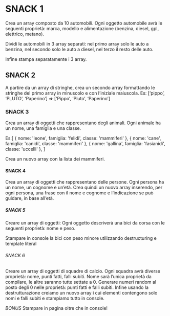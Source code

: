 # SNACK 1
Crea un array composto da 10 automobili.
Ogni oggetto automobile avrà le seguenti proprietà: marca, modello e alimentazione (benzina, diesel, gpl, elettrico, metano).

Dividi le automobili in 3 array separati: nel primo array solo le auto a benzina, nel secondo solo le auto a diesel, nel terzo il resto delle auto.

Infine stampa separatamente i 3 array.

## SNACK 2

A partire da un array di stringhe, crea un secondo array formattando le stringhe del primo array in minuscolo e con l’iniziale maiuscola.
Es: [‘pippo’, ‘PLUTO’, ‘Paperino’] => [‘Pippo’, ‘Pluto’, ‘Paperino’]


### SNACK 3
Crea un array di oggetti che rappresentano degli animali.
Ogni animale ha un nome, una famiglia e una classe.

Es:[
  { nome: 'leone', famiglia: 'felidi', classe: 'mammiferi' },
  { nome: 'cane', famiglia: 'canidi', classe: 'mammiferi' },
  { nome: 'gallina', famiglia: 'fasianidi', classe: 'uccelli' },
]

Crea un nuovo array con la lista dei mammiferi.

#### SNACK 4

Crea un array di oggetti che rappresentano delle persone.
Ogni persona ha un nome, un cognome e un’età.
Crea quindi un nuovo array inserendo, per ogni persona, una frase con il nome e cognome e l’indicazione se può guidare, in base all’età.


##### SNACK 5
Creare un array di oggetti:
Ogni oggetto descriverà una bici da corsa con le seguenti proprietà: nome e peso.

Stampare in console la bici con peso minore utilizzando destructuring e template literal

###### SNACK 6
Creare un array di oggetti di squadre di calcio.
Ogni squadra avrà diverse proprietà: nome, punti fatti, falli subiti.
Nome sarà l’unica proprietà da compilare, le altre saranno tutte settate a 0.
Generare numeri random al posto degli 0 nelle proprietà: punti fatti e falli subiti.
Infine usando la destrutturazione creiamo un nuovo array i cui elementi contengono solo nomi e falli subiti e stampiamo tutto in console.


*BONUS*
Stampare in pagina oltre che in console!

